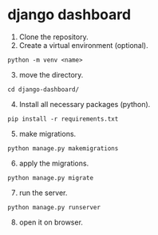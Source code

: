 # django dashboard
1. Clone the repository.
2. Create a virtual environment (optional).
```
python -m venv <name>
```
3. move the directory.
```
cd django-dashboard/
```
4. Install all necessary packages (python).
```
pip install -r requirements.txt
```
5. make migrations.
```
python manage.py makemigrations
```
6. apply the migrations.
```
python manage.py migrate
```
7. run the server.
```
python manage.py runserver
```
8. open it on browser.